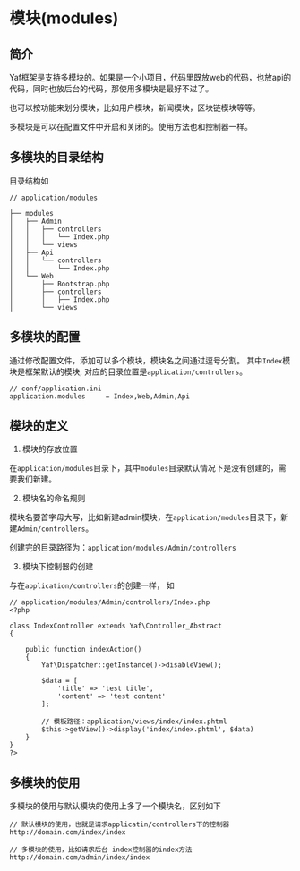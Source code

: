 # 模块(modules)

## 简介

Yaf框架是支持多模块的。如果是一个小项目，代码里既放web的代码，也放api的代码，同时也放后台的代码，那使用多模块是最好不过了。

也可以按功能来划分模块，比如用户模块，新闻模块，区块链模块等等。

多模块是可以在配置文件中开启和关闭的。使用方法也和控制器一样。

## 多模块的目录结构

目录结构如

```
// application/modules

├── modules
│   ├── Admin
│   │   ├── controllers
│   │   │   └── Index.php
│   │   └── views
│   ├── Api
│   │   └── controllers
│   │       └── Index.php
│   └── Web
│       ├── Bootstrap.php
│       ├── controllers
│       │   ├── Index.php
│       └── views
```

## 多模块的配置

通过修改配置文件，添加可以多个模块，模块名之间通过逗号分割。
其中`Index`模块是框架默认的模块, 对应的目录位置是`application/controllers`。

```
// conf/application.ini
application.modules     = Index,Web,Admin,Api
```

## 模块的定义

1. 模块的存放位置

在`application/modules`目录下，其中`modules`目录默认情况下是没有创建的，需要我们新建。

2. 模块名的命名规则

模块名要首字母大写，比如新建admin模块，在`application/modules`目录下，新建`Admin/controllers`。

创建完的目录路径为：`application/modules/Admin/controllers`

3. 模块下控制器的创建

与在`application/controllers`的创建一样， 如

```
// application/modules/Admin/controllers/Index.php
<?php

class IndexController extends Yaf\Controller_Abstract
{

    public function indexAction()
    {
        Yaf\Dispatcher::getInstance()->disableView();

        $data = [
            'title' => 'test title',
            'content' => 'test content'
        ];

        // 模板路径：application/views/index/index.phtml
        $this->getView()->display('index/index.phtml', $data)
    }
}
?>
```

## 多模块的使用

多模块的使用与默认模块的使用上多了一个模块名，区别如下

```
// 默认模块的使用，也就是请求applicatin/controllers下的控制器
http://domain.com/index/index

// 多模块的使用，比如请求后台 index控制器的index方法
http://domain.com/admin/index/index
```




